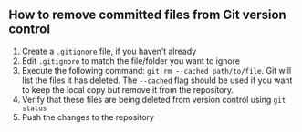 ## How to remove committed files from Git version control

1. Create a `.gitignore` file, if you haven’t already
2. Edit `.gitignore` to match the file/folder you want to ignore
3. Execute the following command: `git rm --cached path/to/file`. Git will list the files it has deleted. The `--cached` flag should be used if you want to keep the local copy but remove it from the repository.
4. Verify that these files are being deleted from version control using `git status`
5. Push the changes to the repository